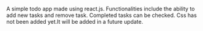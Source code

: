 A simple todo app made using react.js.
Functionalities include the ability to add new tasks and remove task. Completed tasks can be checked.
Css has not been added yet.It will be added in a future update.